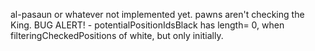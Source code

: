 al-pasaun or whatever not implemented yet.
pawns aren't checking the King.
BUG ALERT! - potentialPositionIdsBlack has length= 0, when filteringCheckedPositions of white, but only initially.